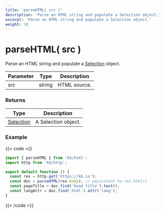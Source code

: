 ```yaml
---
title: 'parseHTML( src )'
description: 'Parse an HTML string and populate a Selection object.'
excerpt: 'Parse an HTML string and populate a Selection object.'
weight: 10
---
```


# parseHTML( src )

Parse an HTML string and populate a [Selection](https://grafana.com/docs/k6/<K6_VERSION>/javascript-api/k6-html/selection) object.

| Parameter | Type   | Description  |
| --------- | ------ | ------------ |
| src       | string | HTML source. |

### Returns

| Type                                                                                   | Description         |
| -------------------------------------------------------------------------------------- | ------------------- |
| [Selection](https://grafana.com/docs/k6/<K6_VERSION>/javascript-api/k6-html/selection) | A Selection object. |

### Example

{{< code >}}

```javascript
import { parseHTML } from 'k6/html';
import http from 'k6/http';

export default function () {
  const res = http.get('https://k6.io');
  const doc = parseHTML(res.body); // equivalent to res.html()
  const pageTitle = doc.find('head title').text();
  const langAttr = doc.find('html').attr('lang');
}
```

{{< /code >}}
